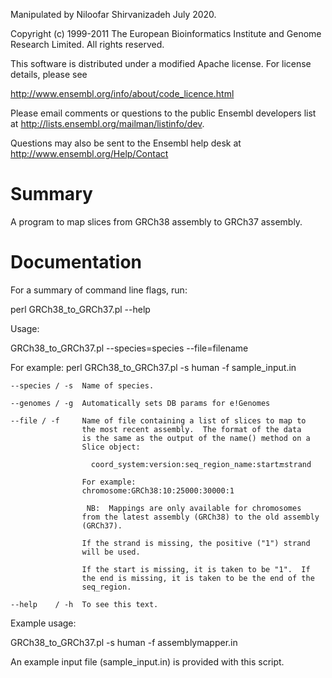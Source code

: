 Manipulated by Niloofar Shirvanizadeh July 2020.

Copyright (c) 1999-2011 The European Bioinformatics Institute and
Genome Research Limited.  All rights reserved.

This software is distributed under a modified Apache license.
For license details, please see

http://www.ensembl.org/info/about/code_licence.html

Please email comments or questions to the public Ensembl
developers list at <http://lists.ensembl.org/mailman/listinfo/dev>.

Questions may also be sent to the Ensembl help desk at
<http://www.ensembl.org/Help/Contact>

Summary
=======

A program to map slices from GRCh38 assembly to GRCh37 assembly.


Documentation
=============

For a summary of command line flags, run:

  perl GRCh38_to_GRCh37.pl --help

Usage:

  GRCh38_to_GRCh37.pl --species=species --file=filename
  
  For example:
  perl GRCh38_to_GRCh37.pl -s human -f sample_input.in

    --species / -s  Name of species.

    --genomes / -g  Automatically sets DB params for e!Genomes

    --file / -f     Name of file containing a list of slices to map to
                    the most recent assembly.  The format of the data
                    is the same as the output of the name() method on a
                    Slice object:

                      coord_system:version:seq_region_name:start🔚strand

                    For example:
                    chromosome:GRCh38:10:25000:30000:1
                      
                     NB:  Mappings are only available for chromosomes 
                    from the latest assembly (GRCh38) to the old assembly 
                    (GRCh37).

                    If the strand is missing, the positive ("1") strand
                    will be used.

                    If the start is missing, it is taken to be "1".  If
                    the end is missing, it is taken to be the end of the
                    seq_region.

    --help    / -h  To see this text.

Example usage:

  GRCh38_to_GRCh37.pl -s human -f assemblymapper.in

An example input file (sample_input.in) is provided with this script.
